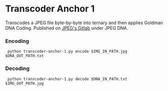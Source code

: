 # Transcoder Anchor 1
Transcodes a JPEG file byte-by-byte into ternary and then applies Goldman DNA Coding.
Published on [JPEG's Gitlab](https://gitlab.com/wg1) under JPEG DNA.
### Encoding
```
 python transcoder-anchor-1.py encode $IMG_IN_PATH.jpg $DNA_OUT_PATH.txt
 ```

### Decoding
```
 python transcoder-anchor-1.py decode $DNA_IN_PATH.txt $IMG_OUT_PATH.jpg
 ```
